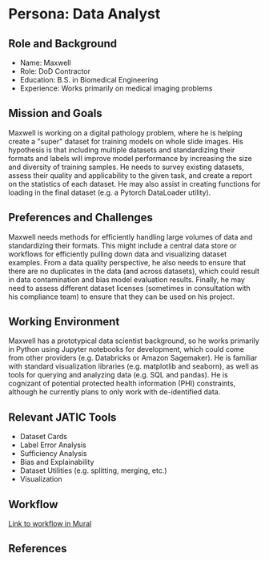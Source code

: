 # Persona: Data Analyst

## Role and Background

<!--What's their name and role?-->
<!--What's their experience with AI, AI T&E, or other relevant domains? What other skills do they bring to the table?-->

- Name: Maxwell
- Role: DoD Contractor
- Education: B.S. in Biomedical Engineering
- Experience: Works primarily on medical imaging problems

## Mission and Goals

<!--What is the mission that they are working on?-->
<!--What is the AI modality and use case(s) that they are working on?-->
<!--What are the models and/or datasets that they are working with?>
<!--What is their role on this project? What task are they trying to achieve?-->

Maxwell is working on a digital pathology problem, where he is helping create a "super" dataset for training models on whole slide images. His hypothesis is that including multiple datasets and standardizing their formats and labels will improve model performance by increasing the size and diversity of training samples. He needs to survey existing datasets, assess their quality and applicability to the given task, and create a report on the statistics of each dataset. He may also assist in creating functions for loading in the final dataset (e.g. a Pytorch DataLoader utility).

## Preferences and Challenges

<!--How do they interact with technology? -->
<!--What are their typical behaviors, preferences, and struggles?-->

Maxwell needs methods for efficiently handling large volumes of data and standardizing their formats. This might include a central data store or workflows for efficiently pulling down data and visualizing dataset examples. From a data quality perspective, he also needs to ensure that there are no duplicates in the data (and across datasets), which could result in data contamination and bias model evaluation results. Finally, he may need to assess different dataset licenses (sometimes in consultation with his compliance team) to ensure that they can be used on his project. 

## Working Environment

<!--What environment are they performing their mission in?-->
<!--What OS? System tybe? Classification level?-->
<!--What other tools are they using? How must other tools integrate with them?-->

Maxwell has a prototypical data scientist background, so he works primarily in Python using Jupyter notebooks for development, which could come from other providers (e.g. Databricks or Amazon Sagemaker). He is familiar with standard visualization libraries (e.g. matplotlib and seaborn), as well as tools for querying and analyzing data (e.g. SQL and pandas). He is cognizant of potential protected health information (PHI) constraints, although he currently plans to only work with de-identified data.

## Relevant JATIC Tools

<!--Which JATIC tools or functionalities may be of interest to them?-->

* Dataset Cards
* Label Error Analysis
* Sufficiency Analysis
* Bias and Explainability
* Dataset Utilities (e.g. splitting, merging, etc.)
* Visualization

## Workflow

<!--Given this persona, construct a workflow, mapping out its various steps-->
<!--Feel free to refine and copy over the workflow diagram from MURAL as an image-->

[Link to workflow in Mural](https://app.mural.co/t/ecis6578/m/ecis6578/1684176213416/a46fdab86d52a0891ebb89a51c8d7f1273fbde0c?sender=213eee12-6851-4833-a6d3-746cbb3f1b1a)

## References

<!--If applicable, list any references for this persona, including generic references and specific DoD user groups who may be represented within this persona-->
